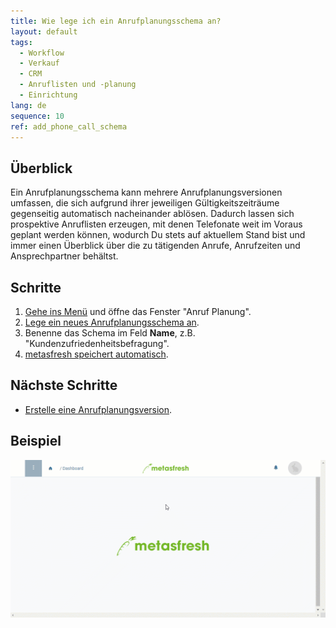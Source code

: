 ```yaml
---
title: Wie lege ich ein Anrufplanungsschema an?
layout: default
tags:
  - Workflow
  - Verkauf
  - CRM
  - Anruflisten und -planung
  - Einrichtung
lang: de
sequence: 10
ref: add_phone_call_schema
---
```


## Überblick
Ein Anrufplanungsschema kann mehrere Anrufplanungsversionen umfassen, die sich aufgrund ihrer jeweiligen Gültigkeitszeiträume gegenseitig automatisch nacheinander ablösen. Dadurch lassen sich prospektive Anruflisten erzeugen, mit denen Telefonate weit im Voraus geplant werden können, wodurch Du stets auf aktuellem Stand bist und immer einen Überblick über die zu tätigenden Anrufe, Anrufzeiten und Ansprechpartner behältst.

## Schritte
1. [Gehe ins Menü](Menu) und öffne das Fenster "Anruf Planung".
1. [Lege ein neues Anrufplanungsschema an](Neuer_Datensatz_Fenster_Webui).
1. Benenne das Schema im Feld **Name**, z.B. "Kundenzufriedenheitsbefragung".
1. [metasfresh speichert automatisch](Speicheranzeige).

## Nächste Schritte
- [Erstelle eine Anrufplanungsversion](Anrufplanungsversion_erstellen).

## Beispiel
![](assets/Anrufplanungsschema_anlegen.gif)
